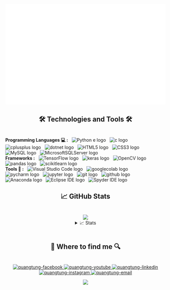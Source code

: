 <p align="center">
<a href="#" target="_blank">
  <img src="svg/quangtung.svg" width="1200" alt="nguyenquangtung" />
</a>

<h2 align="center">🛠 Technologies and Tools 🛠</h2>
<br>
<!-- https://simpleicons.org/ -->
<!-- <span><img src="https://img.shields.io/badge/JavaScript-282C34?logo=javascript&logoColor=F7DF1E" alt="JavaScript logo" title="JavaScript" height="25" /></span>
&nbsp; -->
<!-- <span><img src="https://img.shields.io/badge/TypeScript-282C34?logo=typescript&logoColor=3178C6" alt="TypeScript logo" title="TypeScript" height="25" /></span>
&nbsp; -->
<!-- <span><img src="https://img.shields.io/badge/ReactJS-282C34?logo=react&logoColor=61DAFB" alt="ReactJS logo" title="ReactJS" height="25" /></span>
&nbsp; -->
<!-- <span><img src="https://img.shields.io/badge/Redux-282C34?logo=redux&logoColor=764ABC" alt="Redux logo" title="Redux" height="25" /></span>
&nbsp; -->
<!-- <span><img src="https://img.shields.io/badge/Vue.js-282C34?logo=vue.js&logoColor=4FC08D" alt="Vue.js logo" title="Vue.js" height="25" /></span>
&nbsp; -->
<!-- <span><img src="https://img.shields.io/badge/Nuxt.js-282C34?logo=nuxt.js&logoColor=4FC08D" alt="Nuxt.js logo" title="Nuxt.js" height="25" /></span>
&nbsp; -->
<!-- <span><img src="https://img.shields.io/badge/Node.js-282C34?logo=node.js&logoColor=00F200" alt="Node.js logo" title="Node.js" height="25" /></span>
&nbsp; -->
<!-- <span><img src="https://img.shields.io/badge/Express-282C34?logo=express&logoColor=FFFFFF" alt="Express.js logo" title="Express.js" height="25" /></span>
&nbsp; -->
<!-- <span><img src="https://img.shields.io/badge/MongoDB-282C34?logo=mongodb&logoColor=47A248" alt="MongoDB logo" title="MongoDB" height="25" /></span>
&nbsp; -->
<!-- <span><img src="https://img.shields.io/badge/Tailwind%20CSS-282C34?logo=tailwind-css&logoColor=38B2AC" alt="TailwindCSS logo" title="TailwindCSS" height="25" /></span>
&nbsp; -->
<!-- <span><img src="https://img.shields.io/badge/Three.js-282C34?logo=three.js&logoColor=FFFFFF" alt="Three.js logo" title="Three.js" height="25" /></span>
&nbsp; -->
<!-- <span><img src="https://img.shields.io/badge/Sass-282C34?logo=sass&logoColor=CC6699" alt="SASS logo" title="SASS" height="25" /></span>
&nbsp; -->
<!-- <span><img src="https://img.shields.io/badge/Bootstrap-282C34?logo=bootstrap&logoColor=7952B3" alt="Bootstrap logo" title="Bootstrap" height="25" /></span>
&nbsp;
<span><img src="https://img.shields.io/badge/ESLint-282C34?logo=eslint&logoColor=4B32C3" alt="ESLint logo" title="ESLint" height="25" /></span>
&nbsp; -->
<!-- Programming Languages  -->
<span><b><strong>Programming Languages 💻 :</strong></b></span>
&nbsp;
<span><img src="https://img.shields.io/badge/Python-282C34?logo=python&logoColor=3776AB" alt="Python
e logo" title="Python" height="25" /></span>
&nbsp;
<span><img src="https://img.shields.io/badge/C-282C34?logo=C&logoColor=#A8B9CC" alt="c logo" title="C" height="25" /></span>
&nbsp;
<span><img src="https://img.shields.io/badge/C++-282C34?logo=cplusplus&logoColor=#00599C" alt="cplusplus logo" title="C++" height="25" /></span>
&nbsp;
<span><img src="https://img.shields.io/badge/.Net-282C34?logo=dotnet&logoColor=##512BD4" alt="dotnet logo" title=".Net" height="25" /></span>
&nbsp;
<span><img src="https://img.shields.io/badge/HTML5-282C34?logo=html5&logoColor=E34F26" alt="HTML5 logo" title="HTML5" height="25" /></span>
&nbsp;
<span><img src="https://img.shields.io/badge/CSS3-282C34?logo=css3&logoColor=1572B6" alt="CSS3 logo" title="CSS3" height="25" /></span>
&nbsp;
<span><img src="https://img.shields.io/badge/MySQL-282C34?logo=mySQL&logoColor=4479A1" alt="MySQL logo" title="MySQL" height="25" /></span>
&nbsp;
<span><img src="https://img.shields.io/badge/MicrosoftSQLServer-282C34?logo=microsoftSQLServer&logoColor=CC2927" alt="MicrosoftSQLServer logo" title="Microsoft SQL Server" height="25" /></span>
&nbsp;
<!-- Frameworks -->
</br><span><b><strong>Frameworks :</strong></b></span>
&nbsp;
<span><img src="https://img.shields.io/badge/TensorFlow-282C34?logo=tensorFlow&logoColor=#FF6F00" alt="TensorFlow logo" title="TensorFlow" height="25" /></span>
&nbsp;
<span><img src="https://img.shields.io/badge/keras-282C34?logo=keras&logoColor=#D00000" alt="keras logo" title="keras" height="25" /></span>
&nbsp;
<span><img src="https://img.shields.io/badge/OpenCV-282C34?logo=openCV&logoColor=5C3EE8" alt="OpenCV logo" title="OpenCV" height="25" /></span>
&nbsp;
<span><img src="https://img.shields.io/badge/pandas-282C34?logo=pandas&logoColor=#150458" alt="pandas logo" title="pandas" height="25" /></span>
&nbsp;
<span><img src="https://img.shields.io/badge/scikitlearn-282C34?logo=scikitlearn&logoColor=##F7931E" alt="scikitlearn logo" title="scikitlearn" height="25" /></span>
&nbsp;
<!-- Tools -->
</br><span><b><strong>Tools 🔧 :</strong></b></span>
&nbsp;
<span><img src="https://img.shields.io/badge/VS%20Code-282C34?logo=visual-studio-code&logoColor=007ACC" alt="Visual Studio Code logo" title="Visual Studio Code" height="25" /></span>
&nbsp;
<span><img src="https://img.shields.io/badge/googlecolab-282C34?logo=googlecolab&logoColor=#F9AB00" alt="googlecolab logo" title="googlecolab" height="25" /></span>
&nbsp;
<span><img src="https://img.shields.io/badge/pycharm-282C34?logo=pycharm&logoColor=#000000" alt="pycharm logo" title="pycharm" height="25" /></span>
&nbsp;
<span><img src="https://img.shields.io/badge/jupyter-282C34?logo=jupyter&logoColor=##F37626" alt="jupyter logo" title="jupyter" height="25" /></span>
&nbsp;
<span><img src="https://img.shields.io/badge/git-282C34?logo=git&logoColor=F05032" alt="git logo" title="git" height="25" /></span>
&nbsp;
<span><img src="https://img.shields.io/badge/github-282C34?logo=github&logoColor=#181717" alt="github logo" title="github" height="25" /></span>
&nbsp;
<span><img src="https://img.shields.io/badge/Anaconda-282C34?logo=anaconda&logoColor=44A833" alt="Anaconda logo" title="Anaconda" height="25" /></span>
&nbsp;
<span><img src="https://img.shields.io/badge/EclipseIDE-282C34?logo=eclipseIDE&logoColor=782A90" alt="Eclipse IDE logo" title="Eclipse IDE" height="25" /></span>
&nbsp;
<span><img src="https://img.shields.io/badge/SpyderIDE-282C34?logo=spyderIDE&logoColor=FF0000" alt="Spyder IDE logo" title="Spyder IDE
" height="25" /></span>
&nbsp;
<!-- </br><span><b><strong>Others :</strong></b></span>
&nbsp; -->

<!-- <span><img src="https://img.shields.io/badge/Firebase-282C34?logo=firebase&logoColor=FFCA28" alt="Firebase logo" title="Firebase" height="25" /></span>
&nbsp;
<span><img src="https://img.shields.io/badge/WordPress-282C34?logo=wordPress&logoColor=21759B" alt="WordPress logo" title="WordPress" height="25" /></span>
&nbsp; -->

<br>
<h2 align="center"> 📈 GitHub Stats </h2>
<!-- https://github.com/anuraghazra/github-readme-stats -->
<br>
<div align="center">
  <a href="#" title="nguyenquangtung">
 <img width="400" align="center" src="https://github-readme-stats-git-masterrstaa-rickstaa.vercel.app/api/top-langs/?username=nguyenquangtung&hide=powershell,Mathematica,Ruby,Objective-C,Objective-C%2b%2b,Cuda&title_color=61dafb&text_color=ffffff&icon_color=61dafb&bg_color=20232a&langs_count=8&layout=compact&border_color=61dafb&hide_border=true" />
  </a>
  <details>
  <summary>📈 Stats</summary>
  <br>
  My Github Stats
  ![](http://github-profile-summary-cards.vercel.app/api/cards/repos-per-language?username=nguyenquangtung&theme=dracula)
  ![](http://github-profile-summary-cards.vercel.app/api/cards/most-commit-language?username=nguyenquangtung&theme=dracula)
  <br>
  <!-- <a href="#" title="nguyenquangtung">
    <img align="right" width="434" src="https://github-readme-stats-git-masterrstaa-rickstaa.vercel.app/api?username=nguyenquangtung&show_icons=true&theme=tokyonight&border_color=61dafb&hide_border=true" />
  </a> -->

</div>
<br>
<h2 align="center">🔎 Where to find me 🔍</h2>
<br>
<!-- https://icons8.com -->
<div align="center">
  <a href="https://facebook.com/nqt7301/" target="_blank" rel="noopener noreferrer">
    <img src="https://img.icons8.com/bubbles/100/000000/facebook-new.png" alt="quangtung-facebook" />
  </a>
  <a href="https://www.youtube.com/@tungquangnguyen731" target="_blank" rel="noopener noreferrer">
    <img src="https://img.icons8.com/bubbles/100/000000/youtube-squared.png" alt="quangtung-youtube" />
  </a>
  <a href="https://www.linkedin.com/in/tungnguyen73" target="blank">
    <img src="https://img.icons8.com/bubbles/100/000000/linkedin.png" alt="quangtung-linkedin" />
  </a>
  <a href="https://www.instagram.com/nguyentung7301/" target="_blank" rel="noopener noreferrer">
    <img src="https://img.icons8.com/bubbles/100/000000/instagram.png" alt="quangtung-instagram" />
  </a>
  <a href="mailto:quangtung.work73@gmail.com" target="_blank" rel="noopener noreferrer">
    <img src="https://img.icons8.com/bubbles/100/000000/apple-mail.png" alt="quangtung-email" />
  </a>

<!-- ![snake gif](https://github.com/nguyenquangtung/nguyenquangtung/blob/output/github-contribution-grid-snake.gif) -->

![](https://komarev.com/ghpvc/?username=nguyenquangtung&color=orange&style=plastic&base=7301)

</div>
